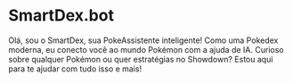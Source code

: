# SmartDex.bot
Olá, sou o SmartDex, sua PokeAssistente inteligente! Como uma Pokedex moderna, eu conecto você ao mundo Pokémon com a ajuda de IA. Curioso sobre qualquer Pokémon ou quer estratégias no Showdown? Estou aqui para te ajudar com tudo isso e mais!
